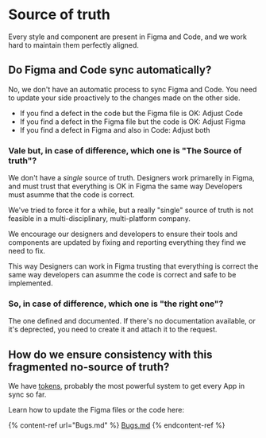 # Source of truth

Every style and component are present in Figma and Code, and we work hard to maintain them perfectly aligned.

## Do Figma and Code sync automatically?

No, we don't have an automatic process to sync Figma and Code. You need to update your side proactively to the changes made on the other side.

* If you find a defect in the code but the Figma file is OK: Adjust Code
* If you find a defect in the Figma file but the code is OK: Adjust Figma
* If you find a defect in Figma and also in Code: Adjust both

### Vale but, in case of difference, which one is "The Source of truth"?

We don't have a _single_ source of truth. Designers work primarelly in Figma, and must trust that everything is OK in Figma the same way Developers must asumme that the code is correct.

We've tried to force it for a while, but a really "single" source of truth is not feasible in a multi-disciplinary, multi-platform company. 

We encourage our designers and developers to ensure their tools and components are updated by fixing and reporting everything they find we need to fix.

This way Designers can work in Figma trusting that everything is correct the same way developers can asumme the code is correct and safe to be implemented.

### So, in case of difference, which one is "the right one"?

The one defined and documented. If there's no documentation available, or it's deprected, you need to create it and attach it to the request.

## How do we ensure consistency with this fragmented no-source of truth?

We have [tokens](Tokens.md), probably the most powerful system to get every App in sync so far.

Learn how to update the Figma files or the code here:

{% content-ref url="Bugs.md" %}
[Bugs.md](Bugs.md)
{% endcontent-ref %}
